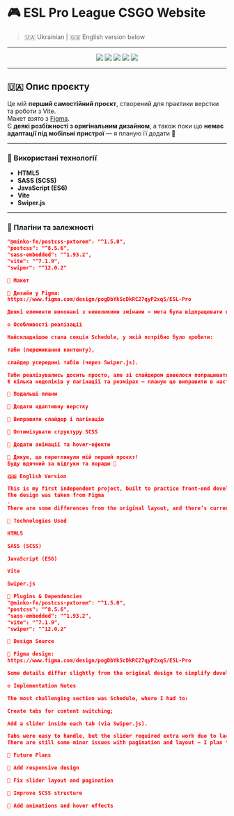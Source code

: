 
# 🎮 ESL Pro League CSGO Website

> 🇺🇦 Ukrainian | 🇬🇧 English version below

---

<p align="center">
  <img src="https://img.shields.io/badge/HTML5-E34F26?style=for-the-badge&logo=html5&logoColor=white" />
  <img src="https://img.shields.io/badge/SASS-CC6699?style=for-the-badge&logo=sass&logoColor=white" />
  <img src="https://img.shields.io/badge/JavaScript-F7DF1E?style=for-the-badge&logo=javascript&logoColor=black" />
  <img src="https://img.shields.io/badge/Vite-646CFF?style=for-the-badge&logo=vite&logoColor=white" />
  <img src="https://img.shields.io/badge/Swiper-6332F6?style=for-the-badge&logo=swiper&logoColor=white" />
</p>

---

## 🇺🇦 Опис проєкту

Це мій **перший самостійний проєкт**, створений для практики верстки та роботи з Vite.  
Макет взято з [Figma](https://www.figma.com/design/pogDbYkScDkRC27qyP2xqS/ESL-Pro?node-id=0-1&p=f&t=7gIl05WXnhtTF5Cj-0).  
Є **деякі розбіжності з оригінальним дизайном**, а також поки що **немає адаптації під мобільні пристрої** — я планую її додати 💪

---

### 🧱 Використані технології

- **HTML5**
- **SASS (SCSS)**
- **JavaScript (ES6)**
- **Vite**
- **Swiper.js**

---

### 🔧 Плагіни та залежності

```json
"@minko-fe/postcss-pxtorem": "^1.5.0",
"postcss": "^8.5.6",
"sass-embedded": "^1.93.2",
"vite": "^7.1.9",
"swiper": "^12.0.2"

🎨 Макет

📐 Дизайн у Figma:
https://www.figma.com/design/pogDbYkScDkRC27qyP2xqS/ESL-Pro

Деякі елементи виконані з невеликими змінами — мета була відпрацювати практику, а не зробити піксельну копію.

⚙️ Особливості реалізації

Найскладнішою стала секція Schedule, у якій потрібно було зробити:

таби (перемикання контенту),

слайдер усередині табів (через Swiper.js).

Таби реалізувались досить просто, але зі слайдером довелося попрацювати довше через відсутність досвіду.
Є кілька недоліків у пагінації та розмірах — планую це виправити в наступних оновленнях.

💬 Подальші плани

🔹 Додати адаптивну верстку

🔹 Виправити слайдер і пагінацію

🔹 Оптимізувати структуру SCSS

🔹 Додати анімації та hover-ефекти

🧡 Дякую, що переглянули мій перший проєкт!
Буду вдячний за відгуки та поради 🙏

🇬🇧 English Version

This is my first independent project, built to practice front-end development and explore Vite.
The design was taken from Figma
.
There are some differences from the original layout, and there’s currently no responsive version — it will be added later 💪

🧱 Technologies Used

HTML5

SASS (SCSS)

JavaScript (ES6)

Vite

Swiper.js

🔧 Plugins & Dependencies
"@minko-fe/postcss-pxtorem": "^1.5.0",
"postcss": "^8.5.6",
"sass-embedded": "^1.93.2",
"vite": "^7.1.9",
"swiper": "^12.0.2"

🎨 Design Source

🎨 Figma design:
https://www.figma.com/design/pogDbYkScDkRC27qyP2xqS/ESL-Pro

Some details differ slightly from the original design to simplify development and focus on practice rather than pixel-perfect accuracy.

⚙️ Implementation Notes

The most challenging section was Schedule, where I had to:

Create tabs for content switching;

Add a slider inside each tab (via Swiper.js).

Tabs were easy to handle, but the slider required extra work due to lack of experience.
There are still some minor issues with pagination and layout — I plan to fix them soon.

💬 Future Plans

🔹 Add responsive design

🔹 Fix slider layout and pagination

🔹 Improve SCSS structure

🔹 Add animations and hover effects
